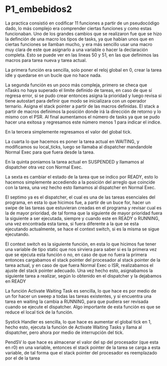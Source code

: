 # P1_embebidos2

La practica consistió en codificar 11 funciones a partir de un pseudocódigo dado, lo más complejo era comprender ciertas funciones y como estas funcionaban.
Uno de los grandes cambios que se realizaron fue que se hizo la definción de una macro los tipos de tasks, ya que habían unos que en ciertas funciones se llamban
mucho, y era más sencillo usar una macro muy clara de este que asignarlo a una variable o hacer la declaración completa. Esto se puede ver en las lineas 50 y 51,
en las que definimos las macros para tarea nueva y tarea actual.

La primera función era sencilla, solo poner el reloj global en 0, crear la tarea idle y quedarse en un bucle que no hace nada.

La segunda función es un poco más compleja, primero se checa que nTasks no haya superado el limite definido de tareas, en caso de que sí regresa error,
si se pudo crear entonces asigna la prioridad y luego revisa si tiene autostart para definir que modo se inicializara con un operador ternario. Asigna el
stack pointer a partir de las macros definidas. El stack a partir de macros definimos la posición donde irá la dirección de retorno y lo mismo con el PSR.
Al final aumentamos el número de tasks ya que se pudo hacer una exitosa y regresamos este número menos 1 para indicar el indice.

En la tercera simplemente regresamos el valor del global tick.

La cuarta lo que hacemos es poner la tarea actual en WAITING, y modificamos su local_ticks, luego se llamaba al dispatcher mandandole Normal Exec para que fuera
desde la tarea.

En la quinta poniamos la tarea actual en SUSPENDED y llamamos al dispatcher otra vez con Normal Exec.

La sexta es cambiar el estado de la tarea que se indico por READY, esto lo hacemos simplemente accediendo a la posición del arreglo que coincide con la tarea,
una vez hecho esto llamamos al dispatcher en Normal Exec.

El septimo ya es el dispatcher, el cual es una de las tareas esenciales del programa, en esta lo que hicimos fue, a partir de un buce for, hacer un swipe de 
las tareas que estuvieran creadas en el programa y revisar cual es la de mayor prioridad, de tal forma que la siguiente de mayor prioridad fuera la siguiente a
ser ejecutada, siempre y cuando este en READY o RUNNING, una vez encontrada esta tarea, si fuera diferente a la que se esta ejecutando actualmente, se hace el
context switch, si es la misma se sigue ejecutando.

El context switch es la siguiente función, en esta lo que hicimos fue tener una variable de tipo static que nos sirviera para saber si es la primera vez que
se ejecuta esta función o no, en caso de que no fuera la primera entonces cargabamos el stack pointer del procesador al stack pointer de la tarea actual, y
en caso de que fuera Normal Exec o ISR, realizabamos el ajuste del stack pointer adecuado.  Una vez hecho esto, asignabamos la siguiente tarea a realizar, 
según lo obtenido en el dispatcher y la dejabamos en READY

La función Activate Waiting Task es sencilla, lo que hace es por medio de un for hacer un sweep a todas las tareas existentes, y si encuentra una tarea en waiting
la cambia a RUNNING, para que pudiera ser revisada cuando se ejecute el dispatcher. Algo importante de esta función es que se reduce el local tick de la función. 

Systick Handler es sencilla, lo que hace es aumentar el global tick en 1, hecho esto, ejecuta la función de Activate Waiting Tasks y llama al dispatcher, pero
ahora por medio de interrupción del tick.

PendSV lo que hace es almacenar el valor del sp del procesador (que esta en r0) en una variable, entonces el stack pointer de la tarea se carga a esta variable,
de tal forma que el stack pointer del procesador es reemplazado por el de la tarea
